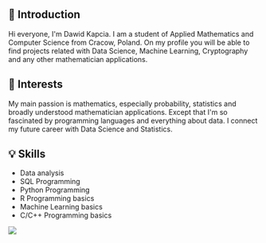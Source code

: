## 👋 Introduction
Hi everyone, I'm Dawid Kapcia. I am a student of Applied Mathematics and Computer Science from Cracow, Poland. On my profile you will be able to find projects related with Data Science, Machine Learning, Cryptography and any other mathematician applications.   

## :book: Interests
My main passion is mathematics, especially probability, statistics and broadly understood mathematician applications. Except that I'm so fascinated by programming languages and everything about data. I connect my future career with Data Science and Statistics.

## 💡 Skills
* Data analysis
* SQL Programming
* Python Programming
* R Programming basics
* Machine Learning basics
* C/C++ Programming basics

<img src="{https://img.shields.io/badge/LinkedIn-0077B5?style=for-the-badge&logo=linkedin&logoColor=white}" />
